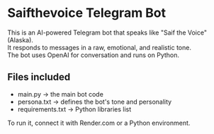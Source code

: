 # Saifthevoice Telegram Bot

This is an AI-powered Telegram bot that speaks like "Saif the Voice" (Alaska).  
It responds to messages in a raw, emotional, and realistic tone.  
The bot uses OpenAI for conversation and runs on Python.

## Files included
- main.py → the main bot code
- persona.txt → defines the bot's tone and personality
- requirements.txt → Python libraries list

To run it, connect it with Render.com or a Python environment.
